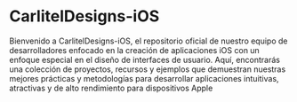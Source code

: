 # CarlitelDesigns-iOS
Bienvenido a CarlitelDesigns-iOS, el repositorio oficial de nuestro equipo de desarrolladores enfocado en la creación de aplicaciones iOS con un enfoque especial en el diseño de interfaces de usuario. Aquí, encontrarás una colección de proyectos, recursos y ejemplos que demuestran nuestras mejores prácticas y metodologías para desarrollar aplicaciones intuitivas, atractivas y de alto rendimiento para dispositivos Apple
